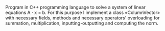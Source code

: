 Program in C++ programming language to solve a system of linear equations A ⋅ x = b.
For this purpose I implement a class «ColumnVector» with necessary fields, methods and necessary operators' overloading for summation, multiplication, inputting-outputting and computing the norm.
